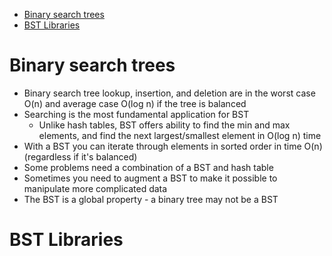 - [Binary search trees](#binary-search-trees)
- [BST Libraries](#bst-libraries)


Binary search trees
===================

* Binary search tree lookup, insertion, and deletion are in the worst case O(n) and average case O(log n) if the tree is balanced
* Searching is the most fundamental application for BST
    * Unlike hash tables, BST offers ability to find the min and max elements, and find the next largest/smallest element in O(log n) time
* With a BST you can iterate through elements in sorted order in time O(n) (regardless if it's balanced)
* Some problems need a combination of a BST and hash table
* Sometimes you need to augment a BST to make it possible to manipulate more complicated data
* The BST is a global property - a binary tree may not be a BST

BST Libraries
=============

